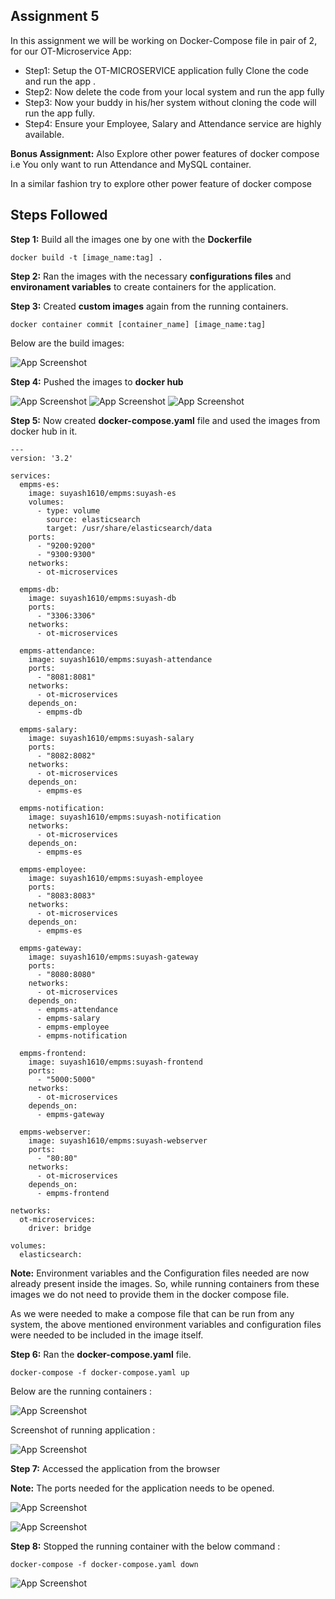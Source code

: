 ## Assignment 5

In this assignment we will be working on Docker-Compose file in pair of 2, for our OT-Microservice App:
- Step1: Setup the OT-MICROSERVICE  application fully Clone the code and run the app .
- Step2: Now delete the code from your local system and run the app fully
- Step3: Now your buddy in his/her system without cloning the code will run the app fully.
- Step4: Ensure your Employee, Salary and Attendance service are highly available.

**Bonus Assignment:** Also Explore other power features of docker compose i.e You only want to run Attendance and MySQL container. 

In a similar fashion try to explore other power feature of docker compose

## Steps Followed 

**Step 1:** Build all the images one by one with the **Dockerfile**

```
docker build -t [image_name:tag] .
```

**Step 2:** Ran the images with the necessary **configurations files** and **environament variables** to create containers for the application.

**Step 3:** Created **custom images** again from the running containers.

```
docker container commit [container_name] [image_name:tag]
```

Below are the build images: 

![App Screenshot](images.PNG)

**Step 4:** Pushed the images to **docker hub**

![App Screenshot](dockerhub1.PNG)
![App Screenshot](dockerhub2.PNG)
![App Screenshot](dockerhub3.PNG)

**Step 5:** Now created **docker-compose.yaml** file and used the images from docker hub in it.

```
---
version: '3.2'

services:
  empms-es:
    image: suyash1610/empms:suyash-es
    volumes:
      - type: volume
        source: elasticsearch
        target: /usr/share/elasticsearch/data
    ports:
      - "9200:9200"
      - "9300:9300"
    networks:
      - ot-microservices

  empms-db:
    image: suyash1610/empms:suyash-db
    ports:
      - "3306:3306"
    networks:
      - ot-microservices

  empms-attendance:
    image: suyash1610/empms:suyash-attendance
    ports:
      - "8081:8081"
    networks:
      - ot-microservices
    depends_on:
      - empms-db

  empms-salary:
    image: suyash1610/empms:suyash-salary
    ports:
      - "8082:8082"
    networks:
      - ot-microservices
    depends_on:
      - empms-es

  empms-notification:
    image: suyash1610/empms:suyash-notification
    networks:
      - ot-microservices
    depends_on:
      - empms-es

  empms-employee:
    image: suyash1610/empms:suyash-employee
    ports:
      - "8083:8083"
    networks:
      - ot-microservices
    depends_on:
      - empms-es

  empms-gateway:
    image: suyash1610/empms:suyash-gateway
    ports:
      - "8080:8080"
    networks:
      - ot-microservices
    depends_on:
      - empms-attendance
      - empms-salary
      - empms-employee
      - empms-notification

  empms-frontend:
    image: suyash1610/empms:suyash-frontend
    ports:
      - "5000:5000"
    networks:
      - ot-microservices
    depends_on:
      - empms-gateway

  empms-webserver:
    image: suyash1610/empms:suyash-webserver
    ports:
      - "80:80"
    networks:
      - ot-microservices
    depends_on:
      - empms-frontend

networks:
  ot-microservices:
    driver: bridge

volumes:
  elasticsearch:
```

**Note:** Environment variables and the Configuration files needed are now already present inside the images. So, while running containers from these images we do not need to provide them in the docker compose file.

As we were needed to make a compose file that can be run from any system, the above mentioned environment variables and configuration files were needed to be included in the image itself.

**Step 6:** Ran the **docker-compose.yaml** file.

```
docker-compose -f docker-compose.yaml up
```

Below are the running containers :

![App Screenshot](containers.PNG)

Screenshot of running application :

![App Screenshot](application_up.PNG)

**Step 7:** Accessed the application from the browser 

**Note:** The ports needed for the application needs to be opened.

![App Screenshot](browser_hit.PNG)

![App Screenshot](list_employee.PNG)

**Step 8:** Stopped the running container with the below command :

```
docker-compose -f docker-compose.yaml down
```

![App Screenshot](application_down.PNG)

